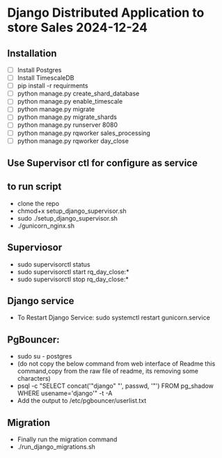 #  Django Distributed  Application to store Sales 2024-12-24
##  Installation
- [ ] Install Postgres
- [ ] Install TimescaleDB
- [ ] pip install -r requirments
- [ ] python manage.py create_shard_database
- [ ] python manage.py enable_timescale
- [ ] python manage.py migrate
- [ ] python manage.py migrate_shards
- [ ] python manage.py runserver 8080
- [ ] python manage.py rqworker sales_processing
- [ ] python manage.py rqworker day_close

## Use Supervisor ctl for configure as service

## to run script

- clone the repo
- chmod+x setup_django_supervisor.sh
- sudo ./setup_django_supervisor.sh
- ./gunicorn_nginx.sh

## Superviosor
- sudo supervisorctl status
- sudo supervisorctl start rq_day_close:*
- sudo supervisorctl stop rq_day_close:*

## Django service
 - To Restart Django Service: sudo systemctl restart gunicorn.service

## PgBouncer:
- sudo su - postgres
- (do not copy the below command from web interface of Readme this command,copy from the raw file of readme, its removing some characters) 
- psql -c "SELECT concat('\"django\" \"', passwd, '\"') FROM pg_shadow WHERE usename='django'" -t -A
- Add the output to /etc/pgbouncer/userlist.txt
## Migration
- Finally run the migration command
- ./run_django_migrations.sh